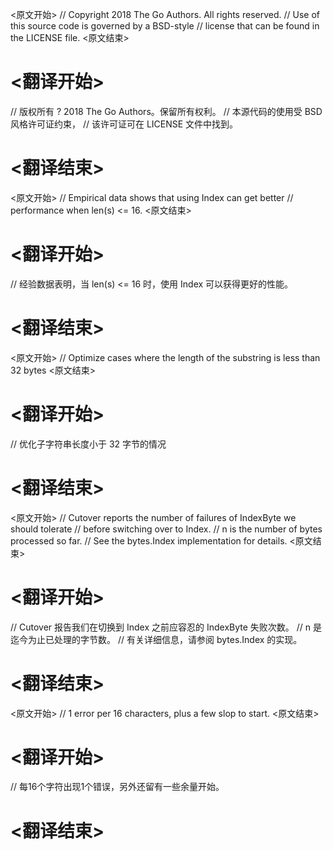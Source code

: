 
<原文开始>
// Copyright 2018 The Go Authors. All rights reserved.
// Use of this source code is governed by a BSD-style
// license that can be found in the LICENSE file.
<原文结束>

# <翻译开始>
// 版权所有 ? 2018 The Go Authors。保留所有权利。
// 本源代码的使用受 BSD 风格许可证约束，
// 该许可证可在 LICENSE 文件中找到。
# <翻译结束>


<原文开始>
// Empirical data shows that using Index can get better
// performance when len(s) <= 16.
<原文结束>

# <翻译开始>
// 经验数据表明，当 len(s) <= 16 时，使用 Index 可以获得更好的性能。
# <翻译结束>


<原文开始>
// Optimize cases where the length of the substring is less than 32 bytes
<原文结束>

# <翻译开始>
// 优化子字符串长度小于 32 字节的情况
# <翻译结束>


<原文开始>
// Cutover reports the number of failures of IndexByte we should tolerate
// before switching over to Index.
// n is the number of bytes processed so far.
// See the bytes.Index implementation for details.
<原文结束>

# <翻译开始>
// Cutover 报告我们在切换到 Index 之前应容忍的 IndexByte 失败次数。
// n 是迄今为止已处理的字节数。
// 有关详细信息，请参阅 bytes.Index 的实现。
# <翻译结束>


<原文开始>
// 1 error per 16 characters, plus a few slop to start.
<原文结束>

# <翻译开始>
// 每16个字符出现1个错误，另外还留有一些余量开始。
# <翻译结束>


